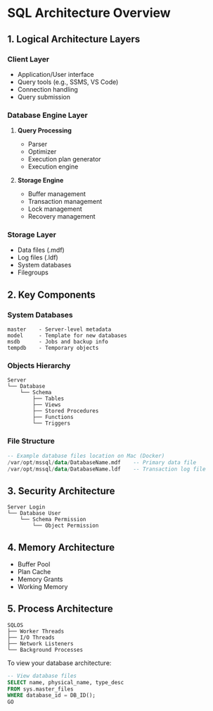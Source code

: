 # SQL Architecture Overview

## 1. Logical Architecture Layers

### Client Layer
- Application/User interface
- Query tools (e.g., SSMS, VS Code)
- Connection handling
- Query submission

### Database Engine Layer
1. **Query Processing**
   - Parser
   - Optimizer
   - Execution plan generator
   - Execution engine

2. **Storage Engine**
   - Buffer management
   - Transaction management
   - Lock management
   - Recovery management

### Storage Layer
- Data files (.mdf)
- Log files (.ldf)
- System databases
- Filegroups

## 2. Key Components

### System Databases
```
master    - Server-level metadata
model     - Template for new databases
msdb      - Jobs and backup info
tempdb    - Temporary objects
```

### Objects Hierarchy
```
Server
└── Database
    └── Schema
        ├── Tables
        ├── Views
        ├── Stored Procedures
        ├── Functions
        └── Triggers
```

### File Structure
````sql
-- Example database files location on Mac (Docker)
/var/opt/mssql/data/DatabaseName.mdf    -- Primary data file
/var/opt/mssql/data/DatabaseName.ldf    -- Transaction log file
````

## 3. Security Architecture
```
Server Login
└── Database User
    └── Schema Permission
        └── Object Permission
```

## 4. Memory Architecture
- Buffer Pool
- Plan Cache
- Memory Grants
- Working Memory

## 5. Process Architecture
```
SQLOS
├── Worker Threads
├── I/O Threads
├── Network Listeners
└── Background Processes
```

To view your database architecture:
````sql
-- View database files
SELECT name, physical_name, type_desc 
FROM sys.master_files 
WHERE database_id = DB_ID();
GO
````